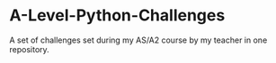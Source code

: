# A-Level-Python-Challenges
A set of challenges set during my AS/A2 course by my teacher in one repository.

